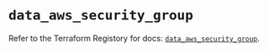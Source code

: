 # `data_aws_security_group`

Refer to the Terraform Registory for docs: [`data_aws_security_group`](https://registry.terraform.io/providers/hashicorp/aws/3.76.1/docs/data-sources/security_group).
